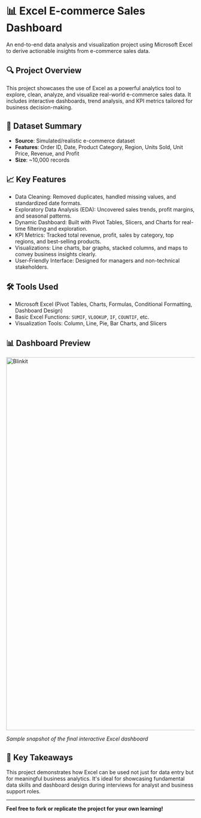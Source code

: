 # 📊 Excel E-commerce Sales Dashboard

An end-to-end data analysis and visualization project using Microsoft Excel to derive actionable insights from e-commerce sales data.

## 🔍 Project Overview

This project showcases the use of Excel as a powerful analytics tool to explore, clean, analyze, and visualize real-world e-commerce sales data. It includes interactive dashboards, trend analysis, and KPI metrics tailored for business decision-making.

## 📁 Dataset Summary

- **Source**: Simulated/realistic e-commerce dataset  
- **Features**: Order ID, Date, Product Category, Region, Units Sold, Unit Price, Revenue, and Profit  
- **Size**: ~10,000 records

## 📈 Key Features

- Data Cleaning: Removed duplicates, handled missing values, and standardized date formats.
- Exploratory Data Analysis (EDA): Uncovered sales trends, profit margins, and seasonal patterns.
- Dynamic Dashboard: Built with Pivot Tables, Slicers, and Charts for real-time filtering and exploration.
- KPI Metrics: Tracked total revenue, profit, sales by category, top regions, and best-selling products.
- Visualizations: Line charts, bar graphs, stacked columns, and maps to convey business insights clearly.
- User-Friendly Interface: Designed for managers and non-technical stakeholders.

## 🛠 Tools Used

- Microsoft Excel (Pivot Tables, Charts, Formulas, Conditional Formatting, Dashboard Design)
- Basic Excel Functions: `SUMIF`, `VLOOKUP`, `IF`, `COUNTIF`, etc.
- Visualization Tools: Column, Line, Pie, Bar Charts, and Slicers

## 📊 Dashboard Preview

<img width="1920" height="993" alt="Blinkit" src="https://github.com/user-attachments/assets/23622a2d-4f37-4a7d-ad96-fef1de2f4ea5" />


*Sample snapshot of the final interactive Excel dashboard*

## 🎯 Key Takeaways

This project demonstrates how Excel can be used not just for data entry but for meaningful business analytics. It's ideal for showcasing fundamental data skills and dashboard design during interviews for analyst and business support roles.

---

**Feel free to fork or replicate the project for your own learning!**
